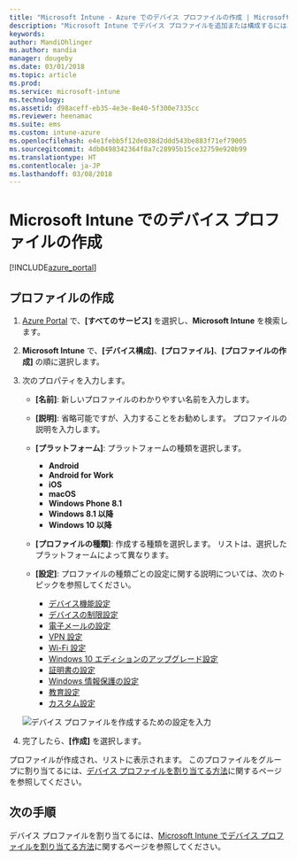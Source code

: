 ```yaml
---
title: "Microsoft Intune - Azure でのデバイス プロファイルの作成 | Microsoft Docs"
description: "Microsoft Intune でデバイス プロファイルを追加または構成するには、プラットフォームの種類を選択し、Azure Portal で設定を構成することが伴います"
keywords: 
author: MandiOhlinger
ms.author: mandia
manager: dougeby
ms.date: 03/01/2018
ms.topic: article
ms.prod: 
ms.service: microsoft-intune
ms.technology: 
ms.assetid: d98aceff-eb35-4e3e-8e40-5f300e7335cc
ms.reviewer: heenamac
ms.suite: ems
ms.custom: intune-azure
ms.openlocfilehash: e4e1febb5f12de038d2ddd543be883f71ef79005
ms.sourcegitcommit: 4db0498342364f8a7c28995b15ce32759e920b99
ms.translationtype: HT
ms.contentlocale: ja-JP
ms.lasthandoff: 03/08/2018
---
```

# <a name="create-a-device-profile-in-microsoft-intune"></a>Microsoft Intune でのデバイス プロファイルの作成

[!INCLUDE[azure_portal](./includes/azure_portal.md)]

## <a name="create-the-profile"></a>プロファイルの作成
1. [Azure Portal](https://portal.azure.com) で、**[すべてのサービス]** を選択し、**Microsoft Intune** を検索します。

2. **Microsoft Intune** で、**[デバイス構成]**、**[プロファイル]**、**[プロファイルの作成]** の順に選択します。

3. 次のプロパティを入力します。

    - **[名前]**: 新しいプロファイルのわかりやすい名前を入力します。
    - **[説明]**: 省略可能ですが、入力することをお勧めします。 プロファイルの説明を入力します。
    - **[プラットフォーム]**: プラットフォームの種類を選択します。  

        - **Android**
        - **Android for Work**
        - **iOS**
        - **macOS**
        - **Windows Phone 8.1**
        - **Windows 8.1 以降**
        - **Windows 10 以降**

    - **[プロファイルの種類]**: 作成する種類を選択します。 リストは、選択したプラットフォームによって異なります。
    - **[設定]**: プロファイルの種類ごとの設定に関する説明については、次のトピックを参照してください。

        -  [デバイス機能設定](device-features-configure.md)
        -  [デバイスの制限設定](device-restrictions-configure.md)
        -  [電子メールの設定](email-settings-configure.md)
        -  [VPN 設定](vpn-settings-configure.md)
        -  [Wi-Fi 設定](wi-fi-settings-configure.md)
        -  [Windows 10 エディションのアップグレード設定](edition-upgrade-configure-windows-10.md)
        -  [証明書の設定](certificates-configure.md)
        -  [Windows 情報保護の設定](windows-information-protection-configure.md)
        -  [教育設定](education-settings-configure.md)
        -  [カスタム設定](custom-settings-configure.md)

    ![デバイス プロファイルを作成するための設定を入力](./media/create-device-profile.png)

4. 完了したら、**[作成]** を選択します。

プロファイルが作成され、リストに表示されます。 このプロファイルをグループに割り当てるには、[デバイス プロファイルを割り当てる方法](device-profile-assign.md)に関するページを参照してください。


## <a name="next-steps"></a>次の手順
デバイス プロファイルを割り当てるには、[Microsoft Intune でデバイス プロファイルを割り当てる方法](device-profile-assign.md)に関するページを参照してください。
